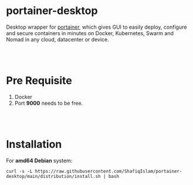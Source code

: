 # portainer-desktop

Desktop wrapper for [portainer](https://www.portainer.io/), which gives GUI to easily deploy, configure and secure containers in minutes on Docker, Kubernetes, Swarm and Nomad in any cloud, datacenter or device.

<br /><br />

# Pre Requisite

1. Docker
2. Port **9000** needs to be free.

<br /><br />

# Installation

For **amd64 Debian** system:

```
curl -s -L https://raw.githubusercontent.com/ShafiqIslam/portainer-desktop/main/distribution/install.sh | bash
```
